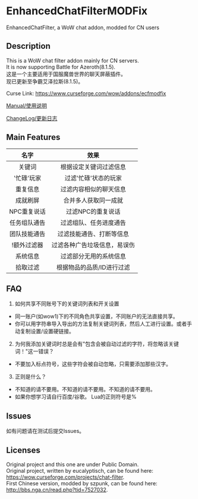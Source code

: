 # EnhancedChatFilterMODFix
EnhancedChatFilter, a WoW chat addon, modded for CN users

Description
-----------

This is a WoW chat filter addon mainly for CN servers.  
It is now supporting Battle for Azeroth(8.1.5).  
这是一个主要适用于国服魔兽世界的聊天屏蔽插件。  
现已更新至争霸艾泽拉斯(8.1.5)。  

Curse Link: <https://www.curseforge.com/wow/addons/ecfmodfix>

[Manual/使用说明](https://github.com/Rubgrsch/EnhancedChatFilterMODFix/wiki/Manual)

[ChangeLog/更新日志](https://github.com/Rubgrsch/EnhancedChatFilterMODFix/wiki/ChangeLog)

Main Features
-------------

|名字|效果|
|:---:|:---:|
|关键词|根据设定关键词过滤信息|
|'忙碌'玩家|过滤'忙碌'状态的玩家|
|重复信息|过滤内容相似的聊天信息|
|成就刷屏|合并多人获取同一成就|
|NPC重复说话|过滤NPC的重复说话|
|任务组队通告|过滤组队、任务进度通告|
|团队技能通告|过滤技能通告、打断等信息|
|!额外过滤器|过滤各种广告垃圾信息，易误伤|
|系统信息|过滤部分无用的系统信息|
|拾取过滤|根据物品的品质/ID进行过滤|

FAQ
---

1. 如何共享不同账号下的关键词列表和开关设置
  - 同一账户(如wow1)下的不同角色共享设置，不同账户的无法直接共享。
  - 你可以用字符串导入导出的方法复制关键词列表，然后人工进行设置。或者手动复制设置/设置硬链接。

2. 为何我添加关键词时总是会有"包含会被自动过滤的字符，将忽略该关键词！"这一错误？
  - 不要加入标点符号，这些字符会被自动忽略，只需要添加那些汉字。

3. 正则是什么？
  - 不知道的请不要用。不知道的请不要用。不知道的请不要用。
  - 如果你想学习请自行百度/谷歌。 Lua的正则符号是%

Issues
------

如有问题请在测试后提交Issues。

Licenses
--------

Original project and this one are under Public Domain.  
Original project, written by eucalyptisch, can be found here: <https://wow.curseforge.com/projects/chat-filter>.  
First Chinese version, modded by szpunk, can be found here: <http://bbs.nga.cn/read.php?tid=7527032>.  
